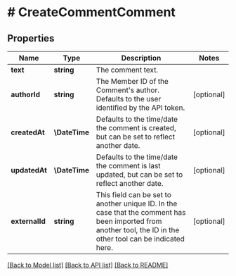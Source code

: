 # # CreateCommentComment

## Properties

Name | Type | Description | Notes
------------ | ------------- | ------------- | -------------
**text** | **string** | The comment text. |
**authorId** | **string** | The Member ID of the Comment&#39;s author. Defaults to the user identified by the API token. | [optional]
**createdAt** | **\DateTime** | Defaults to the time/date the comment is created, but can be set to reflect another date. | [optional]
**updatedAt** | **\DateTime** | Defaults to the time/date the comment is last updated, but can be set to reflect another date. | [optional]
**externalId** | **string** | This field can be set to another unique ID. In the case that the comment has been imported from another tool, the ID in the other tool can be indicated here. | [optional]

[[Back to Model list]](../../README.md#models) [[Back to API list]](../../README.md#endpoints) [[Back to README]](../../README.md)
